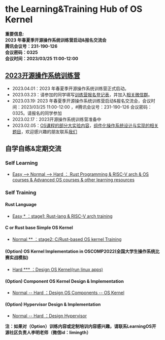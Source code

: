 # the Learning&Training Hub of OS Kernel
**重要信息:  
2023 年春夏季开源操作系统训练营启动&报名交流会   
腾讯会议号：231-190-126   
会议密码：0325   
会议时间：2023/03/25 11:00-12:00**
## [2023开源操作系统训练营](https://github.com/LearningOS/rust-based-os-comp2023)
- 2023.04.01：2023 年春夏季开源操作系统训练营正式启动。
- 2023.03.23：请参加的同学填写[训练营报名登记表](http://chyyyuuu.mikecrm.com/2zxG8dp)，并加入[相关微信群](https://github.com/LearningOS/rust-based-os-comp2023/blob/main/2023os2train.jpg)。
- 2023.03.19: 2023 年春夏季开源操作系统训练营启动&报名交流会，会议时间：2023/03/25 11:00-12:00 ，#腾讯会议号：231-190-126 会议密码：0325。请报名的同学参加
- 2023.02.17：2023开源操作系统训练营准备中
- 2023.02.05：[OS课程的部分大实验内容](https://learningos.github.io/os-lectures/oslabs/biglabs.html)，[组件化操作系统设计与实现的相关题目](https://github.com/chyyuu/thoughts/blob/main/task-list.md)，欢迎感兴趣的朋友联系[我们](https://github.com/LearningOS/rust-based-os-comp2023#%E5%BC%80%E6%BA%90%E7%A4%BE%E5%8C%BA%E8%B4%9F%E8%B4%A3%E4%BA%BA)


## 自学自练&定期交流

### Self Learning
- [Easy --> Normal  --> Hard ： Rust Programming & RISC-V arch & OS courses & Advanced OS courses & other learning resources](https://github.com/LearningOS/rust-based-os-comp2023/blob/main/relatedinfo.md)
 
### Self Training
#### Rust Language
- [Easy * ：stage1: Rust-lang & RISC-V arch training](https://github.com/LearningOS/rust-based-os-comp2023/blob/main/scheduling-1.md)
#### C or Rust base Simple OS Kernel
- [Normal ** ：stage2: C/Rust-based OS kernel Training](https://github.com/LearningOS/rust-based-os-comp2023/blob/main/scheduling-2.md)
#### (Option) OS Kernel Implementation in OSCOMP2022(全国大学生操作系统比赛实战模拟)
- [Hard *** ：Design OS Kernel(run linux apps)](https://github.com/LearningOS/oscomp-kernel-training)
#### (Option) Component OS Kernel Design & Implementation
- [Normal -- Hard  ：Design OS Components -- OS Kernel](https://github.com/rcore-os/arceos)
#### (Option) Hypervisor Design & Implementation
- [Normal -- Hard  ：Design Hypervisor](https://github.com/LearningOS/RVM-Tutorial)

**注：如果对（Option）训练内容或定制培训内容感兴趣，请联系LearningOS开源社区负责人李明老师（微信id：limingth）**
